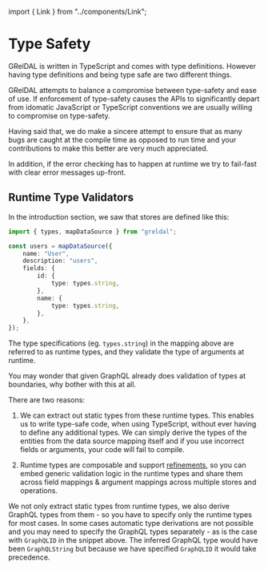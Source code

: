 import { Link } from "../components/Link";

# Type Safety

GRelDAL is written in TypeScript and comes with type definitions. However having type definitions and being type safe are two different things.

GRelDAL attempts to balance a compromise between type-safety and ease of use. If enforcement of type-safety causes the APIs to significantly depart from
idomatic JavaScript or TypeScript conventions we are usually willing to compromise on type-safety.

Having said that, we do make a sincere attempt to ensure that as many bugs are caught at the compile time as opposed to run time and your contributions to make this better are very much appreciated.

In addition, if the error checking has to happen at runtime we try to fail-fast with clear error messages up-front.

## Runtime Type Validators

In the introduction section, we saw that stores are defined like this:

```ts
import { types, mapDataSource } from "greldal";

const users = mapDataSource({
    name: "User",
    description: "users",
    fields: {
        id: {
            type: types.string,
        },
        name: {
            type: types.string,
        },
    },
});
```

The type specifications (eg. `types.string`) in the mapping above are referred to as runtime types, and they validate the type of arguments at runtime.

You may wonder that given GraphQL already does validation of types at boundaries, why bother with this at all.

There are two reasons:

1. We can extract out static types from these runtime types. This enables us to write type-safe code, when using TypeScript, without ever having to define any additional types. We can simply derive the types of the entities from the data source mapping itself and if you use incorrect fields or arguments, your code will fail to compile.

2. Runtime types are composable and support [refinements](https://github.com/gcanti/io-ts#refinements), so you can embed generic validation logic in the runtime types and share them across field mappings & argument mappings across multiple stores and operations.

We not only extract static types from runtime types, we also derive GraphQL types from them - so you have to specify only the runtime types for most cases.
In some cases automatic type derivations are not possible and you may need to specify the GraphQL types separately - as is the case with `GraphQLID` in the snippet above.
The inferred GraphQL type would have been `GraphQLString` but because we have specified `GraphQLID` it would take precedence.
